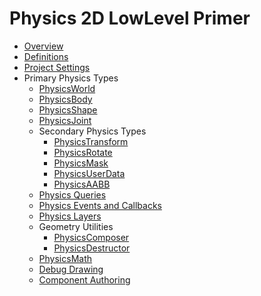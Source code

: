 ﻿# Physics 2D LowLevel Primer

- [Overview](Overview.md)
- [Definitions](Definitions.md)
- [Project Settings](PhysicsLowLevelSettings2D.md)
- Primary Physics Types
  - [PhysicsWorld](PhysicsWorld.md)
  - [PhysicsBody](PhysicsBody.md)
  - [PhysicsShape](PhysicsShape.md)
  - [PhysicsJoint](PhysicsJoint.md)
  - Secondary Physics Types
    - [PhysicsTransform](PhysicsTransform.md)
    - [PhysicsRotate](PhysicsRotate.md)
    - [PhysicsMask](PhysicsMask.md)
    - [PhysicsUserData](PhysicsUserData.md)
    - [PhysicsAABB](PhysicsAABB.md) 
  - [Physics Queries](PhysicsQuery.md)
  - [Physics Events and Callbacks](PhysicsEvents.md)
  - [Physics Layers](PhysicsLayers.md)
  - Geometry Utilities
    - [PhysicsComposer](PhysicsComposer.md)
    - [PhysicsDestructor](PhysicsDestructor.md)
  - [PhysicsMath](PhysicsMath.md)
  - [Debug Drawing](DebugDrawing.md)
  - [Component Authoring](ComponentAuthoring.md)

